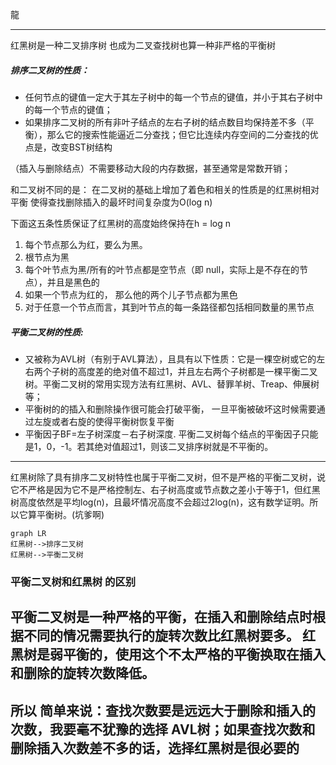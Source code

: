 龍

---------------------
红黑树是一种二叉排序树 也成为二叉查找树也算一种非严格的平衡树


##### 排序二叉树的性质：
- 任何节点的键值一定大于其左子树中的每一个节点的键值，并小于其右子树中的每一个节点的键值；
- 如果排序二叉树的所有非叶子结点的左右子树的结点数目均保持差不多（平衡），那么它的搜索性能逼近二分查找；但它比连续内存空间的二分查找的优点是，改变BST树结构

（插入与删除结点）不需要移动大段的内存数据，甚至通常是常数开销；

和二叉树不同的是： 在二叉树的基础上增加了着色和相关的性质是的红黑树相对平衡
使得查找删除插入的最坏时间复杂度为O(log n)

下面这五条性质保证了红黑树的高度始终保持在h = log n
1. 每个节点那么为红，要么为黑。
2. 根节点为黑
3. 每个叶节点为黑/所有的叶节点都是空节点（即 null，实际上是不存在的节点），并且是黑色的
4. 如果一个节点为红的， 那么他的两个儿子节点都为黑色
5. 对于任意一个节点而言，其到叶节点的每一条路径都包括相同数量的黑节点


##### 平衡二叉树的性质:
- 又被称为AVL树（有别于AVL算法），且具有以下性质：它是一棵空树或它的左右两个子树的高度差的绝对值不超过1，并且左右两个子树都是一棵平衡二叉树。平衡二叉树的常用实现方法有红黑树、AVL、替罪羊树、Treap、伸展树等；
- 平衡树的的插入和删除操作很可能会打破平衡， 一旦平衡被破坏这时候需要通过左旋或者右旋的使得平衡树恢复平衡
- 平衡因子BF=左子树深度－右子树深度.
平衡二叉树每个结点的平衡因子只能是1，0，-1。若其绝对值超过1，则该二叉排序树就是不平衡的。

---
> 
红黑树除了具有排序二叉树特性也属于平衡二叉树，但不是严格的平衡二叉树，说它不严格是因为它不是严格控制左、右子树高度或节点数之差小于等于1，但红黑树高度依然是平均log(n)，且最坏情况高度不会超过2log(n)，这有数学证明。所以它算平衡树。(坑爹啊) 
> 




```
graph LR
红黑树-->排序二叉树
红黑树-->平衡二叉树

```
### 平衡二叉树和红黑树 的区别

**平衡二叉树是一种严格的平衡，在插入和删除结点时根据不同的情况需要执行的旋转次数比红黑树要多。 红黑树是弱平衡的，使用这个不太严格的平衡换取在插入和删除的旋转次数降低。**
---
所以 简单来说：查找次数要是远远大于删除和插入的次数，我要毫不犹豫的选择 AVL树；如果查找次数和删除插入次数差不多的话，选择红黑树是很必要的
---

